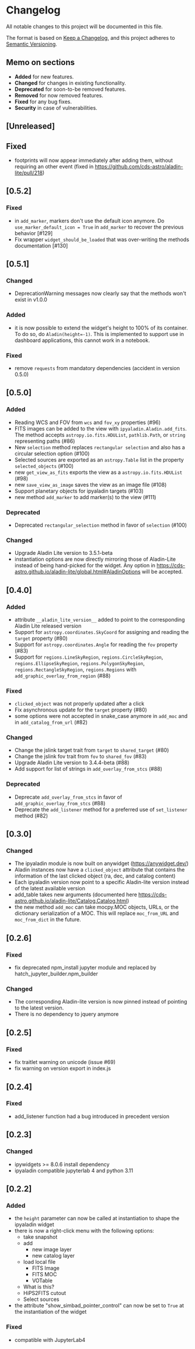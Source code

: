 # Changelog

All notable changes to this project will be documented in this file.

The format is based on [Keep a Changelog](https://keepachangelog.com/en/1.0.0/),
and this project adheres to [Semantic Versioning](https://semver.org/spec/v2.0.0.html).

## Memo on sections

- **Added** for new features.
- **Changed** for changes in existing functionality.
- **Deprecated** for soon-to-be removed features.
- **Removed** for now removed features.
- **Fixed** for any bug fixes.
- **Security** in case of vulnerabilities.

## [Unreleased]

## Fixed

- footprints will now appear immediately after adding them, without requiring an other
  event (fixed in https://github.com/cds-astro/aladin-lite/pull/218)

## [0.5.2]

### Fixed

- in `add_marker`, markers don't use the default icon anymore. Do
  `use_marker_default_icon = True` in `add_marker` to recover the previous
  behavior [#129]
- Fix wrapper `widget_should_be_loaded` that was over-writing the methods documentation
  [#130]

## [0.5.1]

### Changed

- DeprecationWarning messages now clearly say that the methods won't exist in v1.0.0

### Added

- it is now possible to extend the widget's height to 100% of its container. To do so,
  do `Aladin(height=-1)`. This is implemented to support use in dashboard
  applications, this cannot work in a notebook.

### Fixed

- remove `requests` from mandatory dependencies (accident in version 0.5.0)

## [0.5.0]

### Added

- Reading WCS and FOV from `wcs` and `fov_xy` properties (#96)
- FITS images can be added to the view with `ipyaladin.Aladin.add_fits`.
  The method accepts `astropy.io.fits.HDUList`, `pathlib.Path`, or `string` representing
  paths (#86)
- New `selection` method replaces `rectangular selection` and also has a circular
  selection option (#100)
- Selected sources are exported as an `astropy.Table` list in the property
  `selected_objects` (#100)
- new `get_view_as_fits` exports the view as a `astropy.io.fits.HDUList` (#98)
- new `save_view_as_image` saves the view as an image file (#108)
- Support planetary objects for ipyaladin targets (#103)
- new method `add_marker` to add marker(s) to the view (#111)

### Deprecated

- Deprecated `rectangular_selection` method in favor of `selection` (#100)

### Changed

- Upgrade Aladin Lite version to 3.5.1-beta
- instantiation options are now directly mirroring those of Aladin-Lite instead of being
  hand-picked for the widget. Any option in
  https://cds-astro.github.io/aladin-lite/global.html#AladinOptions will be accepted.

## [0.4.0]

### Added

- attribute `__aladin_lite_version__` added to point to the corresponding Aladin Lite released version
- Support for `astropy.coordinates.SkyCoord` for assigning and reading the `target` property (#80)
- Support for `astropy.coordinates.Angle` for reading the `fov` property (#83)
- Support for `regions.LineSkyRegion`, `regions.CircleSkyRegion`, `regions.EllipseSkyRegion`, `regions.PolygonSkyRegion`, `regions.RectangleSkyRegion`, `regions.Regions` with `add_graphic_overlay_from_region` (#88)

### Fixed

- `clicked_object` was not properly updated after a click
- Fix asynchronous update for the `target` property (#80)
- some options were not accepted in snake_case anymore in `add_moc` and in `add_catalog_from_url` (#82)

### Changed

- Change the jslink target trait from `target` to `shared_target` (#80)
- Change the jslink fov trait from `fov` to `shared_fov` (#83)
- Upgrade Aladin Lite version to 3.4.4-beta (#88)
- Add support for list of strings in `add_overlay_from_stcs` (#88)

### Deprecated

- Deprecate `add_overlay_from_stcs` in favor of `add_graphic_overlay_from_stcs` (#88)
- Deprecate the `add_listener` method for a preferred use of `set_listener` method (#82)

## [0.3.0]

### Changed

- The ipyaladin module is now built on anywidget (https://anywidget.dev/)
- Aladin instances now have a `clicked_object` attribute that contains the information of
  the last clicked object (ra, dec, and catalog content)
- Each ipyaladin version now point to a specific Aladin-lite version instead of the latest available version
- add_table takes new arguments (documented here https://cds-astro.github.io/aladin-lite/Catalog.Catalog.html)
- the new method `add_moc` can take mocpy.MOC objects, URLs, or the dictionary serialization of a MOC. This will replace `moc_from_URL` and `moc_from_dict` in the future.

## [0.2.6]

### Fixed

- fix deprecated npm_install jupyter module and replaced by hatch_jupyter_builder.npm_builder

### Changed

- The corresponding Aladin-lite version is now pinned instead of pointing to the latest version.
- There is no dependency to jquery anymore

## [0.2.5]

### Fixed

- fix traitlet warning on unicode (issue #69)
- fix warning on version export in index.js

## [0.2.4]

### Fixed

- add_listener function had a bug introduced in precedent version

## [0.2.3]

### Changed

- ipywidgets >= 8.0.6 install dependency
- ipyaladin compatible jupyterlab 4 and python 3.11

## [0.2.2]

### Added

- the `height` parameter can now be called at instantiation to shape the ipyaladin widget
- there is now a right-click menu with the following options:
  - take snapshot
  - add
    - new image layer
    - new catalog layer
  - load local file
    - FITS Image
    - FITS MOC
    - VOTable
  - What is this?
  - HiPS2FITS cutout
  - Select sources
- the attribute "show_simbad_pointer_control" can now be set to `True` at the instantiation of the widget

### Fixed

- compatible with JupyterLab4
